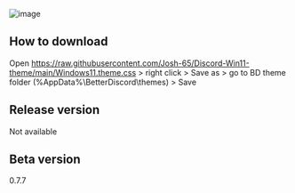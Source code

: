 ![image](https://user-images.githubusercontent.com/26977075/149966946-5cb25797-7857-4589-aba3-ed63bf578b88.png)

## How to download
Open https://raw.githubusercontent.com/Josh-65/Discord-Win11-theme/main/Windows11.theme.css > right click > Save as > go to BD theme folder (%AppData%\BetterDiscord\themes) > Save

## Release version
Not available

## Beta version
0.7.7
